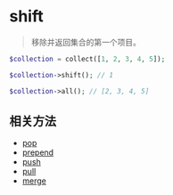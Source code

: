 # shift

> 移除并返回集合的第一个项目。

```php
$collection = collect([1, 2, 3, 4, 5]);

$collection->shift(); // 1

$collection->all(); // [2, 3, 4, 5]
```

## 相关方法

- [pop](pop.md)
- [prepend](prepend.md)
- [push](push.md)
- [pull](pull.md)
- [merge](merge.md)
